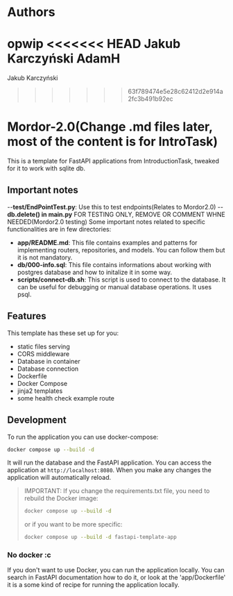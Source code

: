 # Authors
opwip
<<<<<<< HEAD
Jakub Karczyński
AdamH
=======

Jakub Karczyński

>>>>>>> 63f789474e5e28c62412d2e914a2fc3b491b92ec
# Mordor-2.0(Change .md files later, most of the content is for IntroTask)
This is a template for FastAPI applications from IntroductionTask, tweaked for it to work with sqlite db.

## Important notes
--**test/EndPointTest.py**: Use this to test endpoints(Relates to Mordor2.0)
--**db.delete() in main.py** FOR TESTING ONLY, REMOVE OR COMMENT WHNE NEEDED(Mordor2.0 testing)
Some important notes related to specific functionalities are in few directories:
- **app/README.md**: This file contains examples and patterns for implementing routers, repositories, and models. You can follow them but it is not mandatory.
- **db/000-info.sql**: This file contains informations about working with postgres database and how to initalize it in some way.
- **scripts/connect-db.sh**: This script is used to connect to the database. It can be useful for debugging or manual database operations. It uses psql.

## Features
This template has these set up for you:
- static files serving
- CORS middleware
- Database in container
- Database connection
- Dockerfile
- Docker Compose
- jinja2 templates
- some health check example route


## Development
To run the application you can use docker-compose:
```bash
docker compose up --build -d
```
It will run the database and the FastAPI application. You can access the application at `http://localhost:8080`.
When you make any changes the application will automatically reload.

> IMPORTANT: If you change the requirements.txt file, you need to rebuild the Docker image:
> ```bash
> docker compose up --build -d
> ```
> or if you want to be more specific:
> ```bash
> docker compose up --build -d fastapi-template-app
> ```

### No docker :c
If you don't want to use Docker, you can run the application locally. 
You can search in FastAPI documentation how to do it, or look at the
'app/Dockerfile' it is a some kind of recipe for running the application locally.
